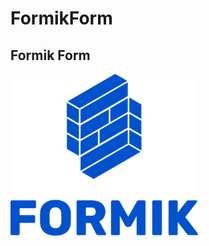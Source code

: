 # FormikForm
## Formik Form 

<img src= "61057426-4e5a4600-a3c3-11e9-9114-630743e05814.png" width ='300'/>

